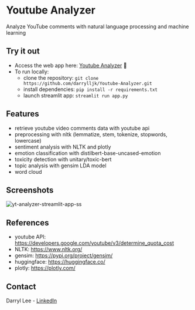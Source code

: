 # Youtube Analyzer
Analyze YouTube comments with natural language processing and machine learning

## Try it out
- Access the web app here: [Youtube Analyzer](https://yt-analyzer.streamlit.app/) 🚀
- To run locally:
  - clone the repository: `git clone https://github.com/darrylljk/Youtube-Analyzer.git`
  - install dependencies: `pip install -r requirements.txt`
  - launch streamlit app: `streamlit run app.py`

## Features
- retrieve youtube video comments data with youtube api
- preprocessing with nltk (lemmatize, stem, tokenize, stopwords, lowercase)
- sentiment analysis with NLTK and plotly
- emotion classification with distilbert-base-uncased-emotion
- toxicity detection with unitary/toxic-bert
- topic analysis with gensim LDA model
- word cloud

## Screenshots
![yt-analyzer-streamlit-app-ss](https://github.com/user-attachments/assets/3098e95e-319f-4d99-8fb3-bdde67e48885)

## References
- youtube API: https://developers.google.com/youtube/v3/determine_quota_cost
- NLTK: https://www.nltk.org/
- gensim: https://pypi.org/project/gensim/
- huggingface: https://huggingface.co/
- plotly: https://plotly.com/
  
## Contact
Darryl Lee - [LinkedIn](https://www.linkedin.com/in/darryl-lee-jk/)
